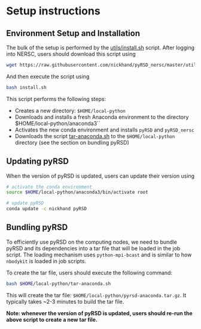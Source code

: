 # Setup instructions

## Environment Setup and Installation

The bulk of the setup is performed by the [utils/install.sh](../utils/install.sh) script. After logging into NERSC, users should download this script using

```bash
wget https://raw.githubusercontent.com/nickhand/pyRSD_nersc/master/utils/install.sh
```

And then execute the script using

```bash
bash install.sh
```

This script performs the following steps:

- Creates a new directory: ``$HOME/local-python``
- Downloads and installs a fresh Anaconda environment to the directory ``
``$HOME/local-python/anaconda3``
- Activates the new conda environment and installs ``pyRSD`` and ``pyRSD_nersc``
- Downloads the script [tar-anaconda.sh](../utils/tar-anaconda.sh) to the ``$HOME/local-python`` directory (see the section on bundling pyRSD)

## Updating pyRSD

When the version of pyRSD is updated, users can update their version using

```bash
# activate the conda environment
source $HOME/local-python/anaconda3/bin/activate root

# update pyRSD
conda update -c nickhand pyRSD
```

## Bundling pyRSD

To efficiently use pyRSD on the computing nodes, we need to bundle pyRSD and its dependencies into a tar file that will be loaded in the job script. The loading mechanism uses ``python-mpi-bcast`` and is similar to how ``nbodykit`` is loaded in job scripts.

To create the tar file, users should execute the following command:

```bash
bash $HOME/local-python/tar-anaconda.sh
```

This will create the tar file: ``$HOME/local-python/pyrsd-anaconda.tar.gz``.
It typically takes ~2-3 minutes to build the tar file.

**Note: whenever the version of pyRSD is updated, users should re-run the above script to create a new tar file.**
